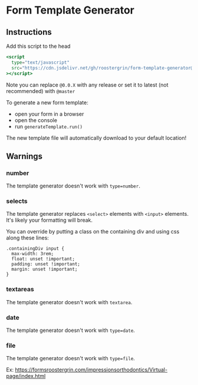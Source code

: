 # Form Template Generator

## Instructions

Add this script to the head

```jsx
<script
  type="text/javascript"
  src="https://cdn.jsdelivr.net/gh/roostergrin/form-template-generator@0.0.6/form-template-generator.js"
></script>
```

Note you can replace `@0.0.X` with any release or set it to latest (not recommended) with `@master`

To generate a new form template:

- open your form in a browser
- open the console
- run `generateTemplate.run()`

The new template file will automatically download to your default location!

## Warnings

### number

The template generator doesn't work with `type=number`.

### selects

The template generator replaces `<select>` elements with `<input>` elements. It's likely your formatting will break.

You can override by putting a class on the containing div and using css along these lines:

```
.containingDiv input {
  max-width: 3rem;
  float: unset !important;
  padding: unset !important;
  margin: unset !important;
}
```

### textareas

The template generator doesn't work with `textarea`.

### date

The template generator doesn't work with `type=date`.

### file

The template generator doesn't work with `type=file`.

Ex: https://formsroostergrin.com/impressionsorthodontics/Virtual-page/index.html



